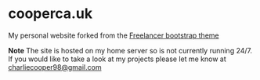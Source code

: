 cooperca.uk
=========================

My personal website forked from the [Freelancer bootstrap theme](http://startbootstrap.com/templates/freelancer/)

**Note** The site is hosted on my home server so is not currently running 24/7. If you would like to take a look at my projects please let me know at charliecooper98@gmail.com
